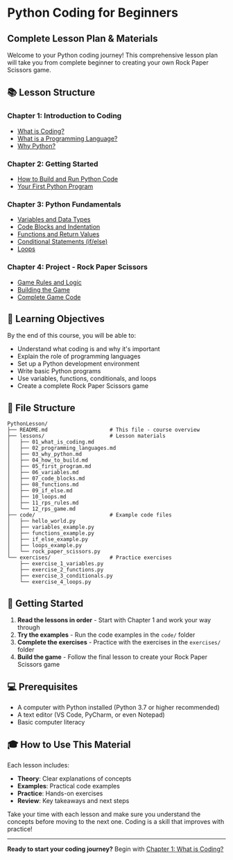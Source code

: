# Python Coding for Beginners
## Complete Lesson Plan & Materials

Welcome to your Python coding journey! This comprehensive lesson plan will take you from complete beginner to creating your own Rock Paper Scissors game.

## 📚 Lesson Structure

### **Chapter 1: Introduction to Coding**
- [What is Coding?](lessons/01_what_is_coding.md)
- [What is a Programming Language?](lessons/02_programming_languages.md)
- [Why Python?](lessons/03_why_python.md)

### **Chapter 2: Getting Started**
- [How to Build and Run Python Code](lessons/04_how_to_build.md)
- [Your First Python Program](lessons/05_first_program.md)

### **Chapter 3: Python Fundamentals**
- [Variables and Data Types](lessons/06_variables.md)
- [Code Blocks and Indentation](lessons/07_code_blocks.md)
- [Functions and Return Values](lessons/08_functions.md)
- [Conditional Statements (if/else)](lessons/09_if_else.md)
- [Loops](lessons/10_loops.md)

### **Chapter 4: Project - Rock Paper Scissors**
- [Game Rules and Logic](lessons/11_rps_rules.md)
- [Building the Game](lessons/12_rps_game.md)
- [Complete Game Code](code/rock_paper_scissors.py)

## 🎯 Learning Objectives

By the end of this course, you will be able to:
- Understand what coding is and why it's important
- Explain the role of programming languages
- Set up a Python development environment
- Write basic Python programs
- Use variables, functions, conditionals, and loops
- Create a complete Rock Paper Scissors game

## 📁 File Structure

```
PythonLesson/
├── README.md                    # This file - course overview
├── lessons/                     # Lesson materials
│   ├── 01_what_is_coding.md
│   ├── 02_programming_languages.md
│   ├── 03_why_python.md
│   ├── 04_how_to_build.md
│   ├── 05_first_program.md
│   ├── 06_variables.md
│   ├── 07_code_blocks.md
│   ├── 08_functions.md
│   ├── 09_if_else.md
│   ├── 10_loops.md
│   ├── 11_rps_rules.md
│   └── 12_rps_game.md
├── code/                        # Example code files
│   ├── hello_world.py
│   ├── variables_example.py
│   ├── functions_example.py
│   ├── if_else_example.py
│   ├── loops_example.py
│   └── rock_paper_scissors.py
└── exercises/                   # Practice exercises
    ├── exercise_1_variables.py
    ├── exercise_2_functions.py
    ├── exercise_3_conditionals.py
    └── exercise_4_loops.py
```

## 🚀 Getting Started

1. **Read the lessons in order** - Start with Chapter 1 and work your way through
2. **Try the examples** - Run the code examples in the `code/` folder
3. **Complete the exercises** - Practice with the exercises in the `exercises/` folder
4. **Build the game** - Follow the final lesson to create your Rock Paper Scissors game

## 💻 Prerequisites

- A computer with Python installed (Python 3.7 or higher recommended)
- A text editor (VS Code, PyCharm, or even Notepad)
- Basic computer literacy

## 🎓 How to Use This Material

Each lesson includes:
- **Theory**: Clear explanations of concepts
- **Examples**: Practical code examples
- **Practice**: Hands-on exercises
- **Review**: Key takeaways and next steps

Take your time with each lesson and make sure you understand the concepts before moving to the next one. Coding is a skill that improves with practice!

---

**Ready to start your coding journey?** Begin with [Chapter 1: What is Coding?](lessons/01_what_is_coding.md) 